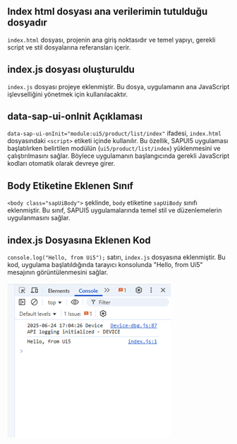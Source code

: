 
## Index html dosyası ana verilerimin tutulduğu dosyadır 

`index.html` dosyası, projenin ana giriş noktasıdır ve temel yapıyı, gerekli script ve stil dosyalarına referansları içerir.


## index.js dosyası oluşturuldu

`index.js` dosyası projeye eklenmiştir. Bu dosya, uygulamanın ana JavaScript işlevselliğini yönetmek için kullanılacaktır.
## data-sap-ui-onInit Açıklaması

`data-sap-ui-onInit="module:ui5/product/list/index"` ifadesi, `index.html` dosyasındaki `<script>` etiketi içinde kullanılır. Bu özellik, SAPUI5 uygulaması başlatılırken belirtilen modülün (`ui5/product/list/index`) yüklenmesini ve çalıştırılmasını sağlar. Böylece uygulamanın başlangıcında gerekli JavaScript kodları otomatik olarak devreye girer.


## Body Etiketine Eklenen Sınıf

`<body class="sapUiBody">` şeklinde, `body` etiketine `sapUiBody` sınıfı eklenmiştir. Bu sınıf, SAPUI5 uygulamalarında temel stil ve düzenlemelerin uygulanmasını sağlar.

## index.js Dosyasına Eklenen Kod

`console.log("Hello, from Ui5");` satırı, `index.js` dosyasına eklenmiştir. Bu kod, uygulama başlatıldığında tarayıcı konsolunda "Hello, from Ui5" mesajının görüntülenmesini sağlar.

![Console Çıktısı](./Image/1/1.2/console.png)
